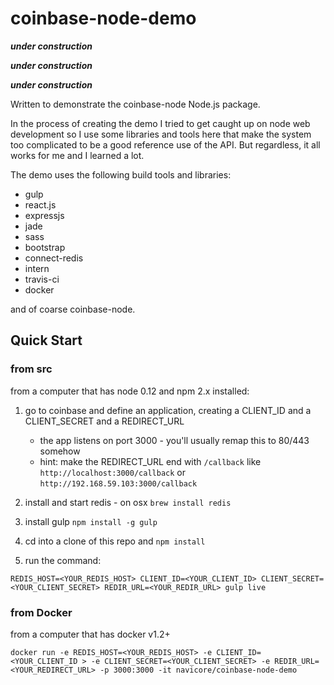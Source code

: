 coinbase-node-demo
=========

**_under construction_**

**_under construction_**

**_under construction_**

Written to demonstrate the coinbase-node Node.js package.

In the process of creating the demo I tried to get caught up on node web development so I use some libraries and tools here that make the system too complicated to be a good reference use of the API.  But regardless, it all works for me and I learned a lot.

The demo uses the following build tools and libraries:

* gulp
* react.js
* expressjs
* jade
* sass
* bootstrap
* connect-redis
* intern
* travis-ci
* docker

and of coarse coinbase-node.

## Quick Start

### from src

from a computer that has node 0.12 and npm 2.x installed:

1. go to coinbase and define an application, creating a CLIENT_ID and a CLIENT_SECRET and a REDIRECT_URL
  
   * the app listens on port 3000 - you'll usually remap this to 80/443 somehow 
   * hint: make the REDIRECT_URL end with `/callback` like `http://localhost:3000/callback` or `http://192.168.59.103:3000/callback`

2. install and start redis - on osx `brew install redis`
3. install gulp `npm install -g gulp`
4. cd into a clone of this repo and `npm install`
5. run the command:

```
REDIS_HOST=<YOUR_REDIS_HOST> CLIENT_ID=<YOUR_CLIENT_ID> CLIENT_SECRET=<YOUR_CLIENT_SECRET> REDIR_URL=<YOUR_REDIR_URL> gulp live
```

### from Docker

from a computer that has docker v1.2+

`docker run -e REDIS_HOST=<YOUR_REDIS_HOST> -e CLIENT_ID=<YOUR_CLIENT_ID > -e CLIENT_SECRET=<YOUR_CLIENT_SECRET> -e REDIR_URL=<YOUR_REDIRECT_URL> -p 3000:3000 -it navicore/coinbase-node-demo`

